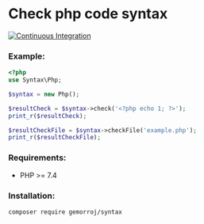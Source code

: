 # Check php code syntax

[![Continuous Integration](https://github.com/Gemorroj/Syntax/workflows/Continuous%20Integration/badge.svg?branch=master)](https://github.com/Gemorroj/Syntax/actions?query=workflow%3A%22Continuous+Integration%22)


### Example:
```php
<?php
use Syntax\Php;

$syntax = new Php();

$resultCheck = $syntax->check('<?php echo 1; ?>');
print_r($resultCheck);

$resultCheckFile = $syntax->checkFile('example.php');
print_r($resultCheckFile);
```

### Requirements:

- PHP >= 7.4

### Installation:
```bash
composer require gemorroj/syntax
```
